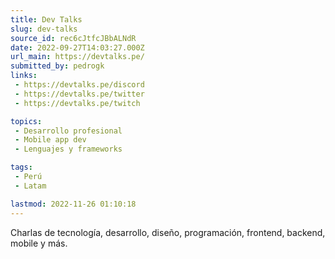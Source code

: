 ```yaml
---
title: Dev Talks
slug: dev-talks
source_id: rec6cJtfcJBbALNdR
date: 2022-09-27T14:03:27.000Z
url_main: https://devtalks.pe/
submitted_by: pedrogk
links: 
 - https://devtalks.pe/discord
 - https://devtalks.pe/twitter
 - https://devtalks.pe/twitch

topics: 
 - Desarrollo profesional
 - Mobile app dev
 - Lenguajes y frameworks

tags: 
 - Perú
 - Latam

lastmod: 2022-11-26 01:10:18
---
```


Charlas de tecnología, desarrollo, diseño, programación, frontend, backend, mobile y más.
